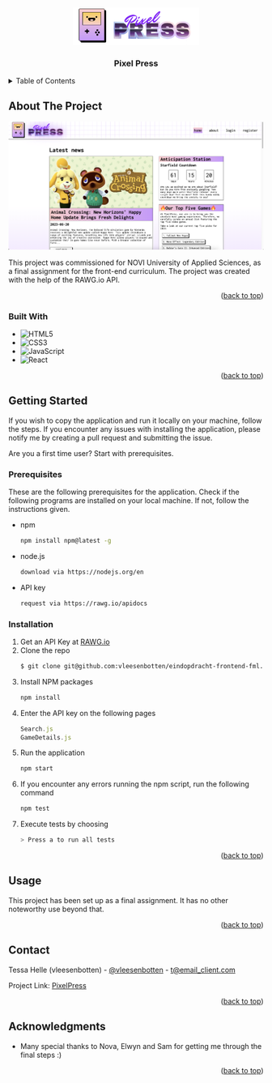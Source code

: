 [//]: # (project shields here)

[//]: # (<!-- PROJECT LOGO -->)
<br>
<div align="center">
  <a href="https://github.com/github_username/repo_name">
    <img src="public/images/logo-image.png" alt="Logo" width="250">
  </a>

<h3 align="center">Pixel Press</h3>
</div>

<!-- TABLE OF CONTENTS -->
<details>
  <summary>Table of Contents</summary>
  <ol>
    <li>
      <a href="#about-the-project">About The Project</a>
      <ul>
        <li><a href="#built-with">Built With</a></li>
      </ul>
    </li>
    <li>
      <a href="#getting-started">Getting Started</a>
      <ul>
        <li><a href="#prerequisites">Prerequisites</a></li>
        <li><a href="#installation">Installation</a></li>
      </ul>
    </li>
    <li><a href="#usage">Usage</a></li>
    <li><a href="#contact">Contact</a></li>
    <li><a href="#acknowledgments">Acknowledgments</a></li>
  </ol>
</details>

<!-- ABOUT THE PROJECT -->
## About The Project

![](public/images/product-screenshot.png)

This project was commissioned for NOVI University of Applied Sciences, as a final assignment for the front-end curriculum. The project was created with the help of the RAWG.io API.

<p align="right">(<a href="#readme-top">back to top</a>)</p>

### Built With

* ![HTML5](https://img.shields.io/badge/html5-%23E34F26.svg?style=for-the-badge&logo=html5&logoColor=white)
* ![CSS3](https://img.shields.io/badge/css3-%231572B6.svg?style=for-the-badge&logo=css3&logoColor=white)
* ![JavaScript](https://img.shields.io/badge/javascript-%23323330.svg?style=for-the-badge&logo=javascript&logoColor=%23F7DF1E)
* ![React](https://img.shields.io/badge/react-%2320232a.svg?style=for-the-badge&logo=react&logoColor=%2361DAFB)

<p align="right">(<a href="#readme-top">back to top</a>)</p>

<!-- GETTING STARTED -->
## Getting Started

If you wish to copy the application and run it locally on your machine, follow the steps. If you encounter any issues with installing the application, please notify me by creating a pull request and submitting the issue. 

Are you a first time user? Start with prerequisites.

### Prerequisites

These are the following prerequisites for the application. Check if the following programs are installed on your local machine. If not, follow the instructions given. 

* npm
  ```sh
  npm install npm@latest -g
  ```

* node.js
  ```sh
  download via https://nodejs.org/en
  ```
* API key
  ```sh
  request via https://rawg.io/apidocs
  ```

### Installation

1. Get an API Key at [RAWG.io](https://rawg.io/apidocs)
2. Clone the repo
   ```sh
   $ git clone git@github.com:vleesenbotten/eindopdracht-frontend-fml.git
   ```
3. Install NPM packages
   ```sh
   npm install
   ```
4. Enter the API key on the following pages
   ```js
   Search.js
   GameDetails.js
   ```
5. Run the application
   ```sh
   npm start
   ```
6. If you encounter any errors running the npm script, run the following command
   ```sh
   npm test
   ```
7. Execute tests by choosing
   ```sh
   > Press a to run all tests
   ```
   
<p align="right">(<a href="#readme-top">back to top</a>)</p>

<!-- USAGE EXAMPLES -->
## Usage

This project has been set up as a final assignment. It has no other noteworthy use beyond that.

<p align="right">(<a href="#readme-top">back to top</a>)</p>

<!-- CONTACT -->
## Contact

Tessa Helle (vleesenbotten) - [@vleesenbotten](https://twitter.com/twitter_handle) - t@email_client.com

Project Link: [PixelPress](https://github.com/vleesenbotten/eindopdracht-frontend-fml)

<p align="right">(<a href="#readme-top">back to top</a>)</p>

<!-- ACKNOWLEDGMENTS -->
## Acknowledgments

* Many special thanks to Nova, Elwyn and Sam for getting me through the final steps :)

<p align="right">(<a href="#readme-top">back to top</a>)</p>